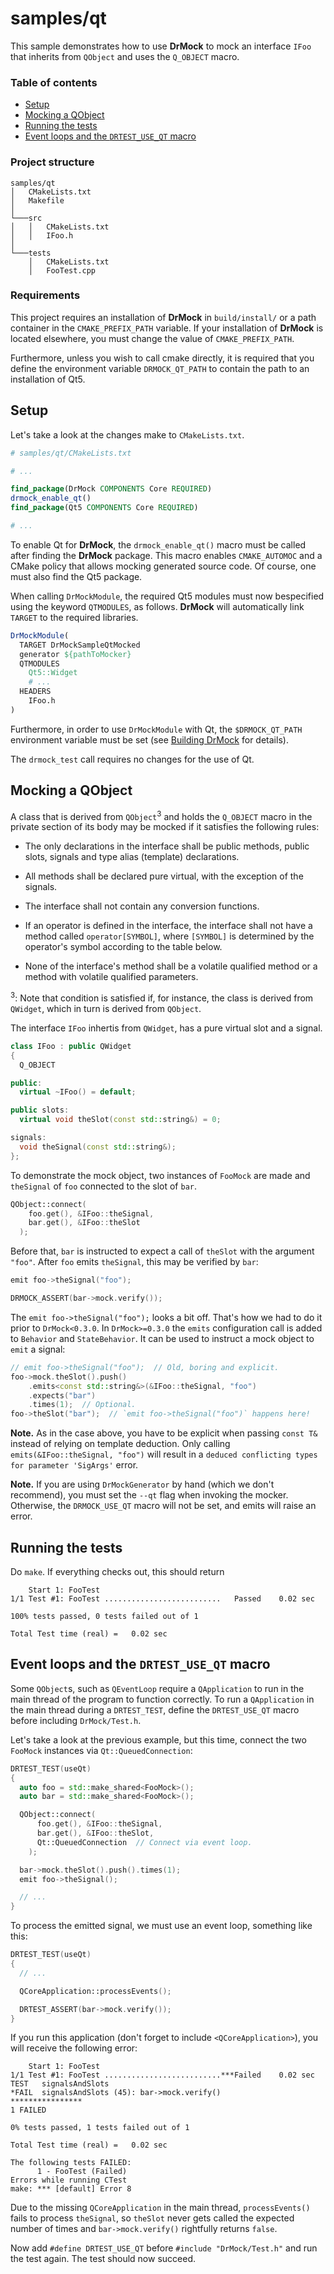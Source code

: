 <!--
Copyright 2019 Ole Kliemann, Malte Kliemann

This file is part of DrMock.

DrMock is free software: you can redistribute it and/or modify it
under the terms of the GNU General Public License as published by
the Free Software Foundation, either version 3 of the License, or
(at your option) any later version.

DrMock is distributed in the hope that it will be useful, but
WITHOUT ANY WARRANTY; without even the implied warranty of
MERCHANTABILITY or FITNESS FOR A PARTICULAR PURPOSE.  See the GNU
General Public License for more details.

You should have received a copy of the GNU General Public License
along with DrMock.  If not, see <https://www.gnu.org/licenses/>.
-->

# samples/qt
This sample demonstrates how to use **DrMock** to mock an interface
`IFoo` that inherits from `QObject` and uses the `Q_OBJECT` macro.

### Table of contents

* [Setup](#setup)
* [Mocking a QObject](#mocking-a-qobject)
* [Running the tests](#running-the-tests)
* [Event loops and the `DRTEST_USE_QT` macro](#event-loops-and-the-drtest_use_qt-macro)

### Project structure

```
samples/qt
│   CMakeLists.txt
│   Makefile
│
└───src
│   │   CMakeLists.txt
│   │   IFoo.h
│
└───tests
    │   CMakeLists.txt
    │   FooTest.cpp
```

### Requirements

This project requires an installation of **DrMock** in `build/install/`
or a path container in the `CMAKE_PREFIX_PATH` variable. If your
installation of **DrMock** is located elsewhere, you must change the
value of `CMAKE_PREFIX_PATH`.

Furthermore, unless you wish to call cmake directly, it is required that
you define the environment variable `DRMOCK_QT_PATH` to contain the path
to an installation of Qt5.

## Setup

Let's take a look at the changes make to `CMakeLists.txt`.

```cmake
# samples/qt/CMakeLists.txt

# ...

find_package(DrMock COMPONENTS Core REQUIRED)
drmock_enable_qt()
find_package(Qt5 COMPONENTS Core REQUIRED)

# ...
```

To enable Qt for **DrMock**, the `drmock_enable_qt()` macro must be called
after finding the **DrMock** package. This macro enables `CMAKE_AUTOMOC`
and a CMake policy that allows mocking generated source code. Of course,
one must also find the Qt5 package.

When calling `DrMockModule`, the required Qt5 modules must now
bespecified using the keyword `QTMODULES`, as follows. **DrMock** will
automatically link `TARGET` to the required libraries.

```cmake
DrMockModule(
  TARGET DrMockSampleQtMocked
  generator ${pathToMocker}
  QTMODULES
    Qt5::Widget
    # ...
  HEADERS
    IFoo.h
)
```

Furthermore, in order to use `DrMockModule` with Qt, the `$DRMOCK_QT_PATH`
environment variable must be set (see [Building DrMock](../../BUILD.md) for
details).

The `drmock_test` call requires no changes for the use of Qt.

## Mocking a QObject

A class that is derived from `QObject`<sup>3</sup> and holds the `Q_OBJECT` macro in
the private section of its body may be mocked if it satisfies the
following rules:

* The only declarations in the interface shall be public methods, public
  slots, signals and type alias (template) declarations.

* All methods shall be declared pure virtual, with the exception of the
  signals.

* The interface shall not contain any conversion functions.

* If an operator is defined in the interface, the interface shall not
  have a method called `operator[SYMBOL]`, where `[SYMBOL]` is
  determined by the operator's symbol according to the table below.

* None of the interface's method shall be a volatile qualified method
  or a method with volatile qualified parameters.

<sup>3</sup>: Note that condition is satisfied if, for instance, the class is
  derived from `QWidget`, which in turn is derived from `QObject`.

The interface `IFoo` inhertis from `QWidget`, has a pure virtual slot
and a signal.

```cpp
class IFoo : public QWidget
{
  Q_OBJECT

public:
  virtual ~IFoo() = default;

public slots:
  virtual void theSlot(const std::string&) = 0;

signals:
  void theSignal(const std::string&);
};
```

To demonstrate the mock object, two instances of `FooMock` are made
and `theSignal` of `foo` connected to the slot of `bar`.

```cpp
QObject::connect(
    foo.get(), &IFoo::theSignal,
    bar.get(), &IFoo::theSlot
  );
```

Before that, `bar` is instructed to expect a call of `theSlot` with
the argument `"foo"`. After `foo` emits `theSignal`, this may be
verified by `bar`:

```cpp
emit foo->theSignal("foo");

DRMOCK_ASSERT(bar->mock.verify());
```

The `emit foo->theSignal("foo");` looks a bit off. That's how we had to
do it prior to `DrMock<0.3.0`. In `DrMock>=0.3.0`  the `emits`
configuration call is added to `Behavior` and `StateBehavior`. It can be
used to instruct a mock object to `emit` a signal:

```cpp
// emit foo->theSignal("foo");  // Old, boring and explicit.
foo->mock.theSlot().push()
    .emits<const std::string&>(&IFoo::theSignal, "foo")
    .expects("bar")
    .times(1);  // Optional.
foo->theSlot("bar");  // `emit foo->theSignal("foo")` happens here!
```

**Note.** As in the case above, you have to be explicit when passing
`const T&` instead of relying on template deduction. Only calling
`emits(&IFoo::theSignal, "foo")` will result in a
`deduced conflicting types for parameter 'SigArgs'` error.

**Note.** If you are using `DrMockGenerator` by hand (which we don't
recommend), you must set the `--qt` flag when invoking the mocker.
Otherwise, the `DRMOCK_USE_QT` macro will not be set, and emits will
raise an error.

## Running the tests

Do `make`. If everything checks out, this should return
```
    Start 1: FooTest
1/1 Test #1: FooTest ..........................   Passed    0.02 sec

100% tests passed, 0 tests failed out of 1

Total Test time (real) =   0.02 sec
```

## Event loops and the `DRTEST_USE_QT` macro

Some `QObject`s, such as `QEventLoop` require a `QApplication` to run in
the main thread of the program to function correctly. To run a
`QApplication` in the main thread during a `DRTEST_TEST`, define the
`DRTEST_USE_QT` macro before including `DrMock/Test.h`.

Let's take a look at the previous example, but this time, connect the
two `FooMock` instances via `Qt::QueuedConnection`:

```cpp
DRTEST_TEST(useQt)
{
  auto foo = std::make_shared<FooMock>();
  auto bar = std::make_shared<FooMock>();

  QObject::connect(
      foo.get(), &IFoo::theSignal,
      bar.get(), &IFoo::theSlot,
      Qt::QueuedConnection  // Connect via event loop.
    );

  bar->mock.theSlot().push().times(1);
  emit foo->theSignal();

  // ...
}
```

To process the emitted signal, we must use an event loop, something like
this:

```cpp
DRTEST_TEST(useQt)
{
  // ...

  QCoreApplication::processEvents();

  DRTEST_ASSERT(bar->mock.verify());
}
```

If you run this application (don't forget to include `<QCoreApplication>`),
you will receive the following error:

```
    Start 1: FooTest
1/1 Test #1: FooTest ..........................***Failed    0.02 sec
TEST   signalsAndSlots
*FAIL  signalsAndSlots (45): bar->mock.verify()
****************
1 FAILED

0% tests passed, 1 tests failed out of 1

Total Test time (real) =   0.02 sec

The following tests FAILED:
	  1 - FooTest (Failed)
Errors while running CTest
make: *** [default] Error 8
```

Due to the missing `QCoreApplication` in the main thread,
`processEvents()` fails to process `theSignal`, so `theSlot` never gets
called the expected number of times and `bar->mock.verify()` rightfully
returns `false`.

Now add `#define DRTEST_USE_QT` before `#include "DrMock/Test.h"` and
run the test again. The test should now succeed.
